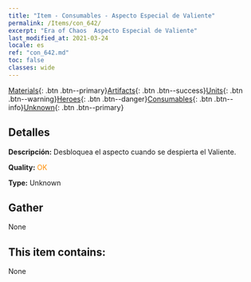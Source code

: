 ```yaml
---
title: "Item - Consumables - Aspecto Especial de Valiente"
permalink: /Items/con_642/
excerpt: "Era of Chaos  Aspecto Especial de Valiente"
last_modified_at: 2021-03-24
locale: es
ref: "con_642.md"
toc: false
classes: wide
---
```

 [Materials](/es/Items/){: .btn .btn--primary}[Artifacts](/es/Items/Artifacts/){: .btn .btn--success}[Units](/es/Items/Units/){: .btn .btn--warning}[Heroes](/es/Items/Heroes/){: .btn .btn--danger}[Consumables](/es/Items/Consumables/){: .btn .btn--info}[Unknown](/es/Items/Unknown/){: .btn .btn--primary}

## Detalles
 **Descripción:** Desbloquea el aspecto cuando se despierta el Valiente.

 **Quality:** <span style="color: #FF8C00">OK</span>

 **Type:** Unknown

## Gather

  None

## This item contains:

  None

